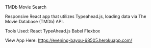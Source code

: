 TMDb Movie Search 

Responsive React app that utilizes Typeahead.js, loading data via The Movie Database (TMDb) API. 


Tools Used:
React 
TypeAhead.js 
Babel
Flexbox 

View App Here: https://evening-bayou-68505.herokuapp.com/